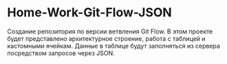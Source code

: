# Home-Work-Git-Flow-JSON
Создание репозитория по версии ветвления Git Flow.
В этом проекте будет представлено архитектурное строение, работа с таблицей и кастомными ячейкам.
Данные в таблице будут заполняться из сервера посредством запросов через JSON.

